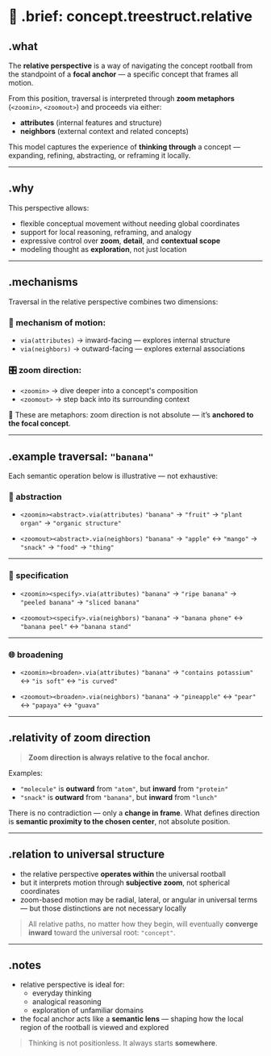 # 🧭 .brief: concept.treestruct.relative

## .what
The **relative perspective** is a way of navigating the concept rootball from the standpoint of a **focal anchor** — a specific concept that frames all motion.

From this position, traversal is interpreted through **zoom metaphors** (`<zoomin>`, `<zoomout>`) and proceeds via either:
- **attributes** (internal features and structure)
- **neighbors** (external context and related concepts)

This model captures the experience of **thinking through** a concept — expanding, refining, abstracting, or reframing it locally.

---

## .why
This perspective allows:

- flexible conceptual movement without needing global coordinates
- support for local reasoning, reframing, and analogy
- expressive control over **zoom**, **detail**, and **contextual scope**
- modeling thought as **exploration**, not just location

---

## .mechanisms

Traversal in the relative perspective combines two dimensions:

### 🔀 mechanism of motion:
- `via(attributes)` → inward-facing — explores internal structure
- `via(neighbors)` → outward-facing — explores external associations

### 🎛 zoom direction:
- `<zoomin>` → dive deeper into a concept's composition
- `<zoomout>` → step back into its surrounding context

📌 These are metaphors: zoom direction is not absolute — it’s **anchored to the focal concept**.

---

## .example traversal: `"banana"`

Each semantic operation below is illustrative — not exhaustive:

### 🧠 abstraction

- `<zoomin><abstract>.via(attributes)`
  `"banana"` → `"fruit"` → `"plant organ"` → `"organic structure"`

- `<zoomout><abstract>.via(neighbors)`
  `"banana"` → `"apple"` ↔ `"mango"` → `"snack"` → `"food"` → `"thing"`

---

### 🎯 specification

- `<zoomin><specify>.via(attributes)`
  `"banana"` → `"ripe banana"` → `"peeled banana"` → `"sliced banana"`

- `<zoomout><specify>.via(neighbors)`
  `"banana"` → `"banana phone"` ↔ `"banana peel"` ↔ `"banana stand"`

---

### 🌐 broadening

- `<zoomin><broaden>.via(attributes)`
  `"banana"` → `"contains potassium"` ↔ `"is soft"` ↔ `"is curved"`

- `<zoomout><broaden>.via(neighbors)`
  `"banana"` → `"pineapple"` ↔ `"pear"` ↔ `"papaya"` ↔ `"guava"`

---

## .relativity of zoom direction

> **Zoom direction is always relative to the focal anchor.**

Examples:
- `"molecule"` is **outward** from `"atom"`, but **inward** from `"protein"`
- `"snack"` is **outward** from `"banana"`, but **inward** from `"lunch"`

There is no contradiction — only a **change in frame**.
What defines direction is **semantic proximity to the chosen center**, not absolute position.

---

## .relation to universal structure

- the relative perspective **operates within** the universal rootball
- but it interprets motion through **subjective zoom**, not spherical coordinates
- zoom-based motion may be radial, lateral, or angular in universal terms — but those distinctions are not necessary locally

> All relative paths, no matter how they begin, will eventually **converge inward** toward the universal root: `"concept"`.

---

## .notes

- relative perspective is ideal for:
  - everyday thinking
  - analogical reasoning
  - exploration of unfamiliar domains
- the focal anchor acts like a **semantic lens** — shaping how the local region of the rootball is viewed and explored

> Thinking is not positionless.
> It always starts **somewhere**.
